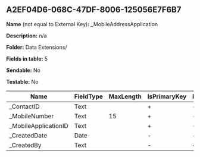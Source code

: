 ## A2EF04D6-068C-47DF-8006-125056E7F6B7

**Name** (not equal to External Key)**:** _MobileAddressApplication

**Description:** n/a

**Folder:** Data Extensions/

**Fields in table:** 5

**Sendable:** No

**Testable:** No

| Name | FieldType | MaxLength | IsPrimaryKey | IsNullable | DefaultValue |
| --- | --- | --- | --- | --- | --- |
| _ContactID | Text |  | + | - |  |
| _MobileNumber | Text | 15 | + | - |  |
| _MobileApplicationID | Text |  | + | - |  |
| _CreatedDate | Date |  | - | - | GETDATE() |
| _CreatedBy | Text |  | - | + |  |
